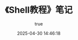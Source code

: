 ---
pageComponent:
  name: Catalogue
  data:
    path: 《Shell教程》笔记
    imgUrl: https://cdn.imgbin.com/6/0/11/imgbin-bash-shell-script-bourne-shell-scripting-language-unix-shell-shell-fUrS4S9DX6YmSQwDf8M6maQjr.jpg
    description: 本章内容为博主在原教程基础上添加学习笔记，教程版权归原作者所有。来源：<a href='https://wangdoc.com/bash/' target='_blank'>Bash 脚本教程</a>
title: 《Shell教程》笔记
date: 2025-04-30 14:46:18
permalink: /notes/shell/
article: false
comment: false
editLink: false
author:
  name: MeiChen
  link: https://github.com/mtl-123
---